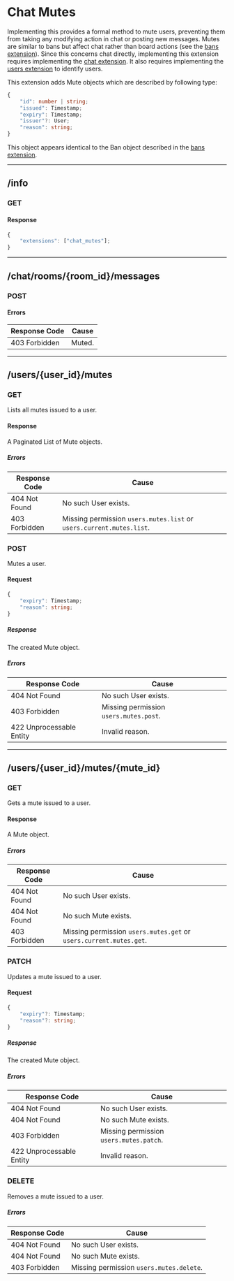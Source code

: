 Chat Mutes
==========
Implementing this provides a formal method to mute users, preventing them from taking any modifying action in chat or posting new messages.
Mutes are similar to bans but affect chat rather than board actions (see the [bans extension](./user_bans.md)).
Since this concerns chat directly, implementing this extension requires implementing the [chat extension](./chat.md).
It also requires implementing the [users extension](./users.md) to identify users.

This extension adds Mute objects which are described by following type:
```typescript
{
	"id": number | string;
	"issued": Timestamp;
	"expiry": Timestamp;
	"issuer"?: User;
	"reason": string;
}
```

This object appears identical to the Ban object described in the [bans extension](./user_bans.md).

--------------------------------------------------------------------------------

## /info
### GET
#### Response
```typescript
{
	"extensions": ["chat_mutes"];
}
```

--------------------------------------------------------------------------------

## /chat/rooms/{room_id}/messages
### POST
#### Errors
| Response Code | Cause  |
|---------------|--------|
| 403 Forbidden | Muted. |

--------------------------------------------------------------------------------

## /users/{user_id}/mutes
### GET
Lists all mutes issued to a user.
#### Response
A Paginated List of Mute objects.
##### Errors
| Response Code | Cause                                                                |
|---------------|----------------------------------------------------------------------|
| 404 Not Found | No such User exists.                                                 | 
| 403 Forbidden | Missing permission `users.mutes.list` or `users.current.mutes.list`. |

### POST
Mutes a user.
#### Request
```typescript
{
	"expiry": Timestamp;
	"reason": string;
}
```
##### Response
The created Mute object.
##### Errors
| Response Code            | Cause                                   |
|--------------------------|-----------------------------------------|
| 404 Not Found            | No such User exists.                    | 
| 403 Forbidden            | Missing permission `users.mutes.post`.  |
| 422 Unprocessable Entity | Invalid reason.                         |

--------------------------------------------------------------------------------

## /users/{user_id}/mutes/{mute_id}
### GET
Gets a mute issued to a user.
#### Response
A Mute object.
##### Errors
| Response Code | Cause                                                              |
|---------------|--------------------------------------------------------------------|
| 404 Not Found | No such User exists.                                               |
| 404 Not Found | No such Mute exists.                                               |
| 403 Forbidden | Missing permission `users.mutes.get` or `users.current.mutes.get`. |

### PATCH
Updates a mute issued to a user.
#### Request
```typescript
{
	"expiry"?: Timestamp;
	"reason"?: string;
}
```
##### Response
The created Mute object.
##### Errors
| Response Code            | Cause                                   |
|--------------------------|-----------------------------------------|
| 404 Not Found            | No such User exists.                    |
| 404 Not Found            | No such Mute exists.                    |
| 403 Forbidden            | Missing permission `users.mutes.patch`. |
| 422 Unprocessable Entity | Invalid reason.                         |

### DELETE
Removes a mute issued to a user.
##### Errors
| Response Code | Cause                                    |
|---------------|------------------------------------------|
| 404 Not Found | No such User exists.                     |
| 404 Not Found | No such Mute exists.                     |
| 403 Forbidden | Missing permission `users.mutes.delete`. |